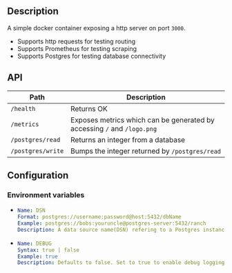 ## Description
A simple docker container exposing a http server on port `3000`.

* Supports http requests for testing routing
* Supports Prometheus for testing scraping
* Supports Postgres for testing database connectivity

## API
| Path | Description |
|------|-------------|
| `/health` | Returns OK |
| `/metrics` | Exposes metrics which can be generated by accessing `/` and `/logo.png` |
| `/postgres/read` | Returns an integer from a database |
| `/postgres/write` | Bumps the integer returned by `/postgres/read` |

## Configuration
### Environment variables
*
    ```yaml
    Name: DSN
    Format: postgres://username:password@host:5432/dbName
    Example: postgres://bobs:youruncle@postgres-server:5432/ranch
    Description: A data source name(DSN) refering to a Postgres instance
    ```
*
    ```yaml
    Name: DEBUG
    Syntax: true | false
    Example: true 
    Description: Defaults to false. Set to true to enable debug logging. 
    ```
